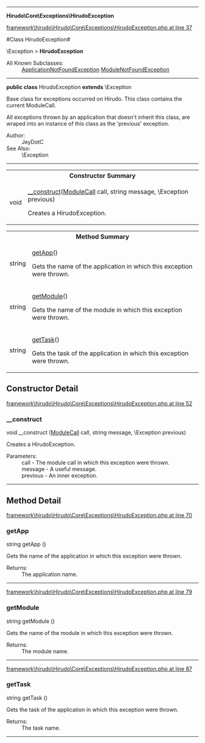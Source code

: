 

- - -

**Hirudo\Core\Exceptions\HirudoException**


<a href="https://github.com/JeyDotC/Hirudo/blob/master/framework/hirudo/Hirudo/Core/Exceptions/HirudoException.php#L37" target='_blank'>framework\hirudo\Hirudo\Core\Exceptions\HirudoException.php at line 37</a>

#Class HirudoException#

\Exception &gt; **HirudoException**


<dl>
<dt>All Known Subclasses:</dt>
<dd><a href="https://github.com/JeyDotC/Hirudo-docs/blob/master/Hirudo/Core/Exceptions/ApplicationNotFoundException.md">ApplicationNotFoundException</a> <a href="https://github.com/JeyDotC/Hirudo-docs/blob/master/Hirudo/Core/Exceptions/ModuleNotFoundException.md">ModuleNotFoundException</a> </dd>
</dl>



- - -

<p><strong>public  class</strong> <span>HirudoException</span>
<strong>extends</strong> \Exception

</p>

<div class="comment" id="overview_description"><p><p>Base class for exceptions occurred on Hirudo. This class contains the
current ModuleCall.</p></p><p><p>All exceptions thrown by an application that doesn't inherit this class,
are wraped into an instance of this class as the 'previous' exception.</p></p></div>

<dl>
<dt>Author:</dt>
<dd>JeyDotC</dd>
<dt>See Also:</dt>
<dd>\Exception</dd>
</dl>


<hr />

<table id="summary_constructor">
<tr><th colspan="2">Constructor Summary</th></tr>
<tr>
<td><span class='k'></span> <span class='nx'>void</span></td>
<td class="description"><p class="name"><a href="#__construct">__construct</a>(<a href="https://github.com/JeyDotC/Hirudo-docs/blob/master/Hirudo/Core/Context/ModuleCall.md">ModuleCall</a> call, string message, \Exception previous)</p><p class="description">Creates a HirudoException.</p></td>
</tr>
</table>

<table id="summary_method">
<tr><th colspan="2">Method Summary</th></tr>
<tr>
<td><span class='k'></span> <span class='nx'>string</span></td>
<td class="description"><p class="name"><a href="#getapp">getApp</a>()</p><p class="description">Gets the name of the application in which this exception were thrown.</p></td>
</tr>
<tr>
<td><span class='k'></span> <span class='nx'>string</span></td>
<td class="description"><p class="name"><a href="#getmodule">getModule</a>()</p><p class="description">Gets the name of the module in which this exception were thrown.</p></td>
</tr>
<tr>
<td><span class='k'></span> <span class='nx'>string</span></td>
<td class="description"><p class="name"><a href="#gettask">getTask</a>()</p><p class="description">Gets the task of the application in which this exception were thrown.</p></td>
</tr>
</table>

<h2>Constructor Detail</h2>


<a href="https://github.com/JeyDotC/Hirudo/blob/master/framework/hirudo/Hirudo/Core/Exceptions/HirudoException.php#L52" target='_blank'>framework\hirudo\Hirudo\Core\Exceptions\HirudoException.php at line 52</a>

<h3 id="__construct">__construct</h3>
<span class='k'></span> <span class='nx'>void</span> <span class='nf'>__construct</span> (<a href="https://github.com/JeyDotC/Hirudo-docs/blob/master/Hirudo/Core/Context/ModuleCall.md">ModuleCall</a> call, string message, \Exception previous)

<div class="details">
<p>Creates a HirudoException.</p><dl>
<dt>Parameters:</dt>
<dd>call - The module call in which this exception were thrown.</dd>
<dd>message - A useful message.</dd>
<dd>previous - An inner exception.</dd>
</dl>

</div>

- - -

<h2 id="detail_method">Method Detail</h2>

<a href="https://github.com/JeyDotC/Hirudo/blob/master/framework/hirudo/Hirudo/Core/Exceptions/HirudoException.php#L70" target='_blank'>framework\hirudo\Hirudo\Core\Exceptions\HirudoException.php at line 70</a>

<h3 id="getApp()">getApp</h3>
<span class='k'></span> <span class='nx'>string</span> <span class='nf'>getApp</span> ()

<div class="details">
<p>Gets the name of the application in which this exception were thrown.</p><dl>
<dt>Returns:</dt>
<dd>The application name.</dd>
</dl>

</div>

- - -


<a href="https://github.com/JeyDotC/Hirudo/blob/master/framework/hirudo/Hirudo/Core/Exceptions/HirudoException.php#L79" target='_blank'>framework\hirudo\Hirudo\Core\Exceptions\HirudoException.php at line 79</a>

<h3 id="getModule()">getModule</h3>
<span class='k'></span> <span class='nx'>string</span> <span class='nf'>getModule</span> ()

<div class="details">
<p>Gets the name of the module in which this exception were thrown.</p><dl>
<dt>Returns:</dt>
<dd>The module name.</dd>
</dl>

</div>

- - -


<a href="https://github.com/JeyDotC/Hirudo/blob/master/framework/hirudo/Hirudo/Core/Exceptions/HirudoException.php#L87" target='_blank'>framework\hirudo\Hirudo\Core\Exceptions\HirudoException.php at line 87</a>

<h3 id="getTask()">getTask</h3>
<span class='k'></span> <span class='nx'>string</span> <span class='nf'>getTask</span> ()

<div class="details">
<p>Gets the task of the application in which this exception were thrown.</p><dl>
<dt>Returns:</dt>
<dd>The task name.</dd>
</dl>

</div>

- - -

